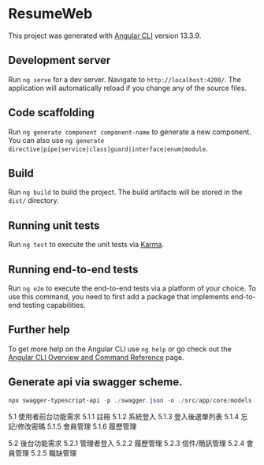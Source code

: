 # ResumeWeb

This project was generated with [Angular CLI](https://github.com/angular/angular-cli) version 13.3.9.

## Development server

Run `ng serve` for a dev server. Navigate to `http://localhost:4200/`. The application will automatically reload if you change any of the source files.

## Code scaffolding

Run `ng generate component component-name` to generate a new component. You can also use `ng generate directive|pipe|service|class|guard|interface|enum|module`.

## Build

Run `ng build` to build the project. The build artifacts will be stored in the `dist/` directory.

## Running unit tests

Run `ng test` to execute the unit tests via [Karma](https://karma-runner.github.io).

## Running end-to-end tests

Run `ng e2e` to execute the end-to-end tests via a platform of your choice. To use this command, you need to first add a package that implements end-to-end testing capabilities.

## Further help

To get more help on the Angular CLI use `ng help` or go check out the [Angular CLI Overview and Command Reference](https://angular.io/cli) page.


## Generate api via swagger scheme.
```powershell
npx swagger-typescript-api -p ./swagger.json -o ./src/app/core/models
```

5.1 使用者前台功能需求
    5.1.1 註冊
    5.1.2 系統登入
    5.1.3 登入後選單列表
    5.1.4 忘記/修改密碼
    5.1.5 會員管理
    5.1.6 履歷管理

5.2 後台功能需求
    5.2.1 管理者登入
    5.2.2 履歷管理
    5.2.3 信件/簡訊管理
    5.2.4 會員管理
    5.2.5 職缺管理